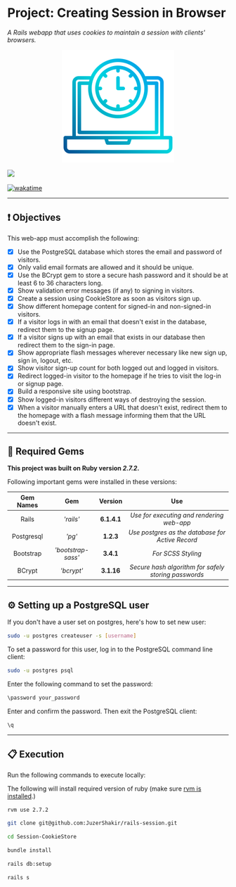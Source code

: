 # Project: Creating Session in Browser

_A Rails webapp that uses cookies to maintain a session with clients' browsers._

<div align="center">
  <img src="project_logo.png" />
</div>

![](https://visitor-badge-reloaded.herokuapp.com/badge?page_id=juzershakir.rails-session&color=000000&lcolor=000000&style=for-the-badge&logo=Github)

<a href="https://wakatime.com/@JuzerShakir/projects/kwaqldewfx?start=2021-11-02"><img src="https://wakatime.com/badge/user/ccef187f-4308-4666-920d-d0a9a07d713a/project/2ea4fb3b-6100-4a22-a419-68afbb0e1761.svg" alt="wakatime"></a>

---

## ❗ Objectives

This web-app must accomplish the following:

- [x] Use the PostgreSQL database which stores the email and password of visitors.
- [x] Only valid email formats are allowed and it should be unique.
- [x] Use the BCrypt gem to store a secure hash password and it should be at least 6 to 36 characters long.
- [x] Show validation error messages (if any) to signing in visitors.
- [x] Create a session using CookieStore as soon as visitors sign up.
- [x] Show different homepage content for signed-in and non-signed-in visitors.
- [x] If a visitor logs in with an email that doesn't exist in the database, redirect them to the signup page.
- [x] If a visitor signs up with an email that exists in our database then redirect them to the sign-in page.
- [x] Show appropriate flash messages wherever necessary like new sign up, sign in, logout, etc.
- [x] Show visitor sign-up count for both logged out and logged in visitors.
- [x] Redirect logged-in visitor to the homepage if he tries to visit the log-in or signup page.
- [x] Build a responsive site using bootstrap.
- [x] Show logged-in visitors different ways of destroying the session.
- [x] When a visitor manually enters a URL that doesn't exist, redirect them to the homepage with a flash message informing them that the URL doesn't exist.

---

## 💎 Required Gems

**This project was built on Ruby version _2.7.2_.**

Following important gems were installed in these versions:

| **Gem Names** |      **Gem**       | **Version** |                       **Use**                        |
| :-----------: | :----------------: | :---------: | :--------------------------------------------------: |
|     Rails     |     _'rails'_      | **6.1.4.1** |      _Use for executing and rendering web-app_       |
|  Postgresql   |       _'pg'_       |  **1.2.3**  |   _Use postgres as the database for Active Record_   |
|   Bootstrap   | _'bootstrap-sass'_ |  **3.4.1**  |                  _For SCSS Styling_                  |
|    BCrypt     |     _'bcrypt'_     | **3.1.16**  | _Secure hash algorithm for safely storing passwords_ |

---

## ⚙️ Setting up a PostgreSQL user

If you don't have a user set on postgres, here's how to set new user:

```bash
sudo -u postgres createuser -s [username]
```

To set a password for this user, log in to the PostgreSQL command line client:

```bash
sudo -u postgres psql
```

Enter the following command to set the password:

```bash
\password your_password
```

Enter and confirm the password. Then exit the PostgreSQL client:

```bash
\q
```

---

## 📋 Execution

Run the following commands to execute locally:

The following will install required version of ruby (make sure [rvm is installed](https://rvm.io/rvm/install).)

```bash
rvm use 2.7.2
```

```bash
git clone git@github.com:JuzerShakir/rails-session.git
```

```bash
cd Session-CookieStore
```

```bash
bundle install
```

```bash
rails db:setup
```

```bash
rails s
```
